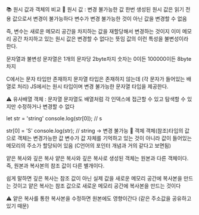 📚 원시 값과 객체의 비교
📗 원시 값 : 변경 불가능한 값
한번 생성된 원시 값은 읽기 전용 값으로서 변경이 불가능하다
변수가 변경 불가능한 것이 아닌 값을 변경할 수 없음

즉, 변수는 새로운 메모리 공간을 차지하는 값을 재할당해서
변경하는 것이지 이미 메모리 공간 차지하고 있는 원시 값은 변경할 수 없다는 뜻임
값의 이런 특성을 불변성이라 한다.

문자열과 불변성
문자열은 1개의 문자당 2byte차지
숫자는 0이든 100000이든 8byte차지

C에서는 문자 타입만 존재하지 문자열 타입은 존재하지 않는데
(각 문자가 들어있는 배열로 처리)
JS에서는 원시 타입이며 변경 불가능한 문자열 타입을 제공한다.

⚠️ 유사배열 객체 : 문자열
문자열도 배열처럼 각 인덱스에 접근할 수 있고 탐색할 수 있지만 수정하거나 변경할 수 없다

let str = 'string'
console.log(str[0]); // s

str[0] = 'S'
console.log(str); // string -> 변경 불가능
📗 객체
객체(참조)타입의 값으로 객체는 변경가능한 값
변수가 값 자체를 기억하고 있는 것이 아니라 값이 들어있는 메모리의 주소가 할당되어 있음
(C언어의 포인터 개념과 거의 같다고 보면됨)

얕은 복사와 깊은 복사
얕은 복사와 깊은 복사로 생성된 객체는 원본과 다른 객체이다.
즉, 원본과 복사본의 참조 값이 다른 별개이다.

쉽게 말하면 깊은 복사는 참조 값이 아닌 실제 값을 새로운 메모리 공간에 복사본을 만드는 것이고
얕은 복사는 참조 값으로 새로운 메모리 공간에 복사본을 만드는 것이다

⚠️ 얕은 복사를 통한 복사본을 수정하면 원본에도 영향이간다
(같은 주소값을 공유하고 있기 때문)
